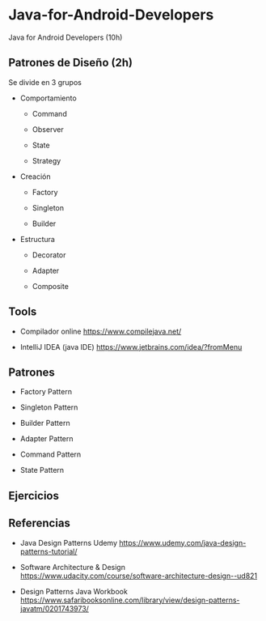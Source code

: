 # Java-for-Android-Developers
Java for Android Developers (10h)
 
 
## Patrones de Diseño (2h)

 Se divide en 3 grupos 

 - Comportamiento
 
   * Command
   
   * Observer
   
   * State
   
   * Strategy
   
 
 - Creación
 
   * Factory
   
   * Singleton
   
   * Builder
 
 - Estructura
 
   * Decorator
   
   * Adapter
   
   * Composite
 
## Tools
 
 - Compilador online https://www.compilejava.net/
 
 - IntelliJ IDEA (java IDE)  https://www.jetbrains.com/idea/?fromMenu
 
## Patrones 
 
 - Factory Pattern
 
 - Singleton Pattern
 
 - Builder Pattern
 
 - Adapter Pattern
 
 - Command Pattern
 
 - State Pattern
 
 
## Ejercicios 

## Referencias

- Java Design Patterns Udemy https://www.udemy.com/java-design-patterns-tutorial/

- Software Architecture & Design https://www.udacity.com/course/software-architecture-design--ud821

- Design Patterns Java Workbook  https://www.safaribooksonline.com/library/view/design-patterns-javatm/0201743973/
